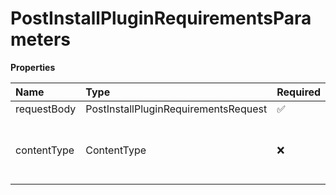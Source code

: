 # PostInstallPluginRequirementsParameters

**Properties**

| Name        | Type                                 | Required | Description                                 |
| :---------- | :----------------------------------- | :------- | :------------------------------------------ |
| requestBody | PostInstallPluginRequirementsRequest | ✅       |                                             |
| contentType | ContentType                          | ❌       | The format of the data in the request body. |

<!-- This file was generated by liblab | https://liblab.com/ -->
